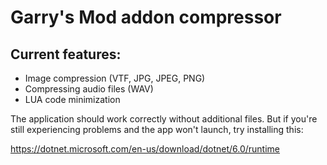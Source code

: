 # Garry's Mod addon compressor
 
## Current features:

- Image compression (VTF, JPG, JPEG, PNG)
- Compressing audio files (WAV)
- LUA code minimization

The application should work correctly without additional files. But if you're still experiencing problems and the app won't launch, try installing this:

https://dotnet.microsoft.com/en-us/download/dotnet/6.0/runtime